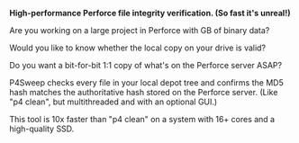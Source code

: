 **High-performance Perforce file integrity verification. (So fast it's unreal!)**

Are you working on a large project in Perforce with GB of binary data?

Would you like to know whether the local copy on your drive is valid?

Do you want a bit-for-bit 1:1 copy of what's on the Perforce server ASAP?

P4Sweep checks every file in your local depot tree and confirms the MD5 hash matches the authoritative hash stored on the Perforce server. (Like "p4 clean", but multithreaded and with an optional GUI.)

This tool is 10x faster than "p4 clean" on a system with 16+ cores and a high-quality SSD.
